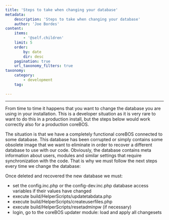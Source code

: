 ```yaml
---
title: 'Steps to take when changing your database'
metadata:
    description: 'Steps to take when changing your database'
    author: 'Joe Bordes'
content:
    items:
        - '@self.children'
    limit: 5
    order:
        by: date
        dir: desc
    pagination: true
    url_taxonomy_filters: true
taxonomy:
    category:
        - development
    tag:
        
---
```

---

From time to time it happens that you want to change the database you
are using in your installation. This is a developer situation as it is
very rare to want to do this in a production install, but the steps
below would work correctly also for a production coreBOS.

The situation is that we have a completely functional coreBOS connected
to some database. This database has been corrupted or simply contains
some obsolete image that we want to eliminate in order to recover a
different database to use with our code. Obviously, the database
contains meta information about users, modules and similar settings that
require synchronization with the code. That is why we must follow the
next steps every time we change the database:

Once deleted and recovered the new database we must:

-   set the config.inc.php or the config-dev.inc.php database access
    variables if their values have changed
-   execute build/HelperScripts/updatetabdata.php
-   execute build/HelperScripts/createuserfiles.php
-   execute build/HelperScripts/resetadminpw (if necessary)
-   login, go to the coreBOS updater module: load and apply all
    changesets
